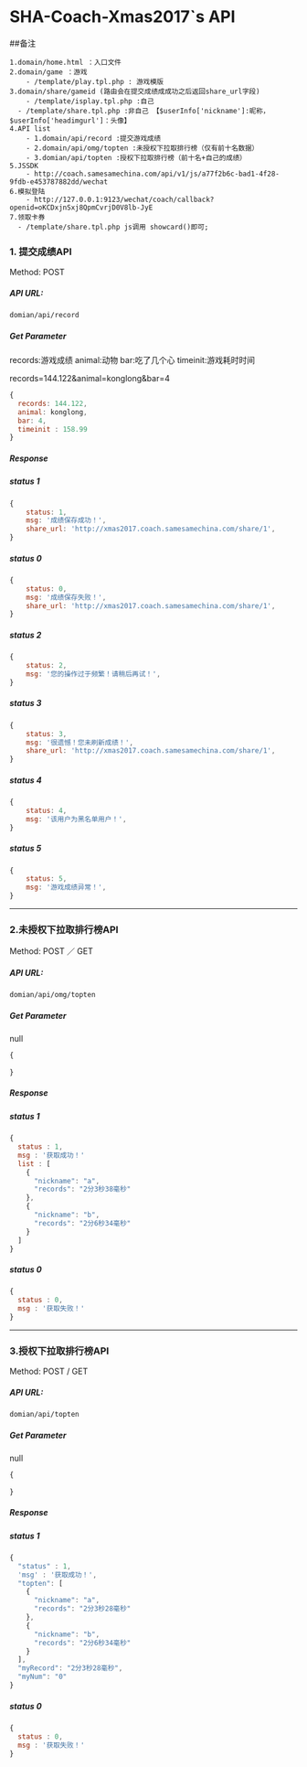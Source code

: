 # SHA-Coach-Xmas2017`s API

##备注
```
1.domain/home.html ：入口文件
2.domain/game ：游戏 
	- /template/play.tpl.php : 游戏模版
3.domain/share/gameid (路由会在提交成绩成成功之后返回share_url字段)
	- /template/isplay.tpl.php :自己
  - /template/share.tpl.php :非自己 【$userInfo['nickname']:昵称， $userInfo['headimgurl']：头像】
4.API list
	- 1.domain/api/record :提交游戏成绩
	- 2.domain/api/omg/topten :未授权下拉取排行榜（仅有前十名数据）
	- 3.domian/api/topten :授权下拉取排行榜（前十名+自己的成绩）
5.JSSDK 
	- http://coach.samesamechina.com/api/v1/js/a77f2b6c-bad1-4f28-9fdb-e453787882dd/wechat
6.模拟登陆
	- http://127.0.0.1:9123/wechat/coach/callback?openid=oKCDxjnSxj8QpmCvrjD0V8lb-JyE
7.领取卡券
  - /template/share.tpl.php js调用 showcard()即可;
```

### 1. 提交成绩API

Method: POST

##### API URL:

```html
domian/api/record
```
##### Get Parameter

records:游戏成绩
animal:动物
bar:吃了几个心
timeinit:游戏耗时时间

records=144.122&animal=konglong&bar=4

```javascript
{
  records: 144.122,
  animal: konglong,
  bar: 4,
  timeinit : 158.99
}
```

##### Response

##### status 1

```javascript
{
    status: 1,
    msg: '成绩保存成功！',
    share_url: 'http://xmas2017.coach.samesamechina.com/share/1',
}
```

#####  status 0

```javascript
{
    status: 0,
    msg: '成绩保存失败！',
    share_url: 'http://xmas2017.coach.samesamechina.com/share/1',
}
```

#####  status 2

```javascript
{
    status: 2,
    msg: '您的操作过于频繁！请稍后再试！',
}
```

#####  status 3

```javascript
{
    status: 3,
    msg: '很遗憾！您未刷新成绩！',
    share_url: 'http://xmas2017.coach.samesamechina.com/share/1',
}
```

#####  status 4

```javascript
{
    status: 4,
    msg: '该用户为黑名单用户！',
}
```

#####  status 5

```javascript
{
    status: 5,
    msg: '游戏成绩异常！',
}
```

---

### 2.未授权下拉取排行榜API

Method: POST ／ GET

##### API URL:

```html
domian/api/omg/topten
```
##### Get Parameter

null

```javascript
{
	
}
```

##### Response

##### status 1

```javascript
{
  status : 1,
  msg : '获取成功！'
  list : [
    {
      "nickname": "a",
      "records": "2分3秒38毫秒"
    },
    {
      "nickname": "b",
      "records": "2分6秒34毫秒"
    }
  ]
}
```

##### status 0

```javascript
{
  status : 0,
  msg : '获取失败！'
}
```

---

### 3.授权下拉取排行榜API

Method: POST / GET

##### API URL:

```html
domian/api/topten
```
##### Get Parameter

null

```javascript
{
	
}
```

##### Response

##### status 1

```javascript
{
  "status" : 1,
  'msg' : '获取成功！',
  "topten": [
    {
      "nickname": "a",
      "records": "2分3秒28毫秒"
    },
    {
      "nickname": "b",
      "records": "2分6秒34毫秒"
    }
  ],
  "myRecord": "2分3秒28毫秒",
  "myNum": "0"
}
```

##### status 0

```javascript
{
  status : 0,
  msg : '获取失败！'
}
```

